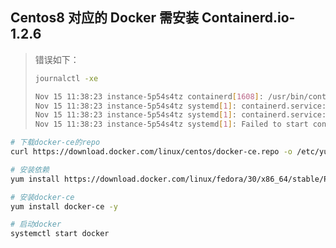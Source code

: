 ## Centos8 对应的 Docker 需安装 Containerd.io-1.2.6

> 错误如下：
> 
> ```sh
> journalctl -xe
> ```
> 
> ```sh
> Nov 15 11:38:23 instance-5p54s4tz containerd[1608]: /usr/bin/containerd: symbol lookup error: /usr/bin/containerd: undefined symbol: seccomp_api_set
> Nov 15 11:38:23 instance-5p54s4tz systemd[1]: containerd.service: Main process exited, code=exited, status=127/n/a
> Nov 15 11:38:23 instance-5p54s4tz systemd[1]: containerd.service: Failed with result 'exit-code'.
> Nov 15 11:38:23 instance-5p54s4tz systemd[1]: Failed to start containerd container runtime.
> ```

```sh
# 下载docker-ce的repo
curl https://download.docker.com/linux/centos/docker-ce.repo -o /etc/yum.repos.d/docker-ce.repo

# 安装依赖
yum install https://download.docker.com/linux/fedora/30/x86_64/stable/Packages/containerd.io-1.2.6-3.3.fc30.x86_64.rpm

# 安装docker-ce
yum install docker-ce -y

# 启动docker
systemctl start docker
```
